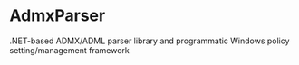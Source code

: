 # AdmxParser
.NET-based ADMX/ADML parser library and programmatic Windows policy setting/management framework
